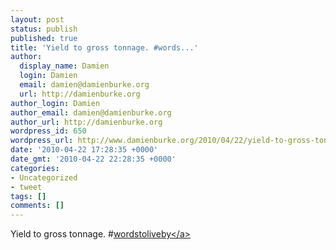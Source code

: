 ```yaml
---
layout: post
status: publish
published: true
title: 'Yield to gross tonnage. #words...'
author:
  display_name: Damien
  login: Damien
  email: damien@damienburke.org
  url: http://damienburke.org
author_login: Damien
author_email: damien@damienburke.org
author_url: http://damienburke.org
wordpress_id: 650
wordpress_url: http://www.damienburke.org/2010/04/22/yield-to-gross-tonnage-words/
date: '2010-04-22 17:28:35 +0000'
date_gmt: '2010-04-22 22:28:35 +0000'
categories:
- Uncategorized
- tweet
tags: []
comments: []
---
```

<p>Yield to gross tonnage. #<a href="http:&#47;&#47;search.twitter.com&#47;search?q=%23wordstoliveby" class="aktt_hashtag">wordstoliveby<&#47;a></p>
